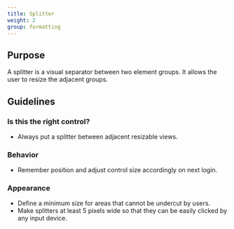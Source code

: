 ```yaml
---
title: Splitter
weight: 2
group: formatting
---
```


Purpose
-------

A splitter is a visual separator between two element groups. It allows
the user to resize the adjacent groups.

Guidelines
----------

### Is this the right control?

-   Always put a splitter between adjacent resizable views.

### Behavior

-   Remember position and adjust control size accordingly on next login.

### Appearance

-   Define a minimum size for areas that cannot be undercut by users.
-   Make splitters at least 5 pixels wide so that they can be easily
    clicked by any input device.
